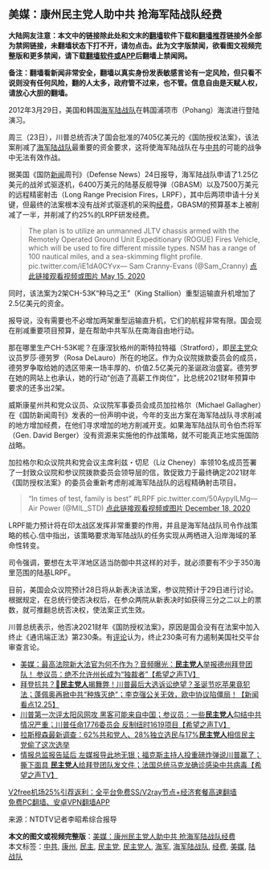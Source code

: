  <h2>美媒：康州民主党人助中共 抢海军陆战队经费</h2> <p class="notice"><b>大陆网友注意：本文中的链接除此处和文末的<a href="https://github.com/bannedbook/fanqiang" >翻墙</a>软件下载和<a href="https://github.com/killgcd/justmysocks/blob/master/README.md">翻墙推荐</a>链接外全部为禁网链接，未翻墙状态下打不开，请勿点击。此为文字版禁闻，欲看图文视频完整版和更多禁闻，请下载<a href="https://github.com/bannedbook/fanqiang">翻墙软件或APP</a>后翻墙上禁闻网。</p><p>备注：翻墙看新闻非常安全，翻墙以真实身份发表敏感言论有一定风险，但只看不说则没有任何风险，翻的人太多，政府管不过来，也不管。信息自由是天赋人权，请放心大胆的翻墙。</b></p>  <div class="entry"> <p id="conimg">2012年3月29日，美国和韩国<a href="https://www.bannedbook.org/bnews/tag/%e6%b5%b7%e5%86%9b%e9%99%86%e6%88%98%e9%98%9f/" class="st_tag internal_tag" rel="tag" title="标签 海军陆战队 下的日志">海军陆战队</a>在韩国浦项市（Pohang）海滨进行登陆演习。</p> <p>周三（23日），川普总统否决了国会批准的7405亿美元的《国防授权法案》，该法案削减了<a href="https://www.bannedbook.org/bnews/tag/%e6%b5%b7%e5%86%9b/" class="st_tag internal_tag" rel="tag" title="标签 海军 下的日志">海军</a><a href="https://www.bannedbook.org/bnews/tag/%e9%99%86%e6%88%98%e9%98%9f/" class="st_tag internal_tag" rel="tag" title="标签 陆战队 下的日志">陆战队</a>最重要的资金要求，这将使海军陆战队在与<a href="https://www.bannedbook.org/bnews/tag/%e4%b8%ad%e5%85%b1/" class="st_tag internal_tag" rel="tag" title="标签 中共 下的日志">中共</a>的可能的战争中无法有效作战。</p> <p>据美国《国防<span class='wp_keywordlink_affiliate'><a href="https://www.bannedbook.org/" title="新闻">新闻</a></span>周刊》（Defense News）24日报导，海军陆战队申请了1.25亿美元的战斧式驱逐机，6400万美元的陆基反舰导弹（GBASM）以及7500万美元的远程精密射击（Long Range Precision Fires，LRPF），其中后两项申请十分关键，但最终的法案根本没有战斧式驱逐机的采购<a href="https://www.bannedbook.org/bnews/tag/%E7%BB%8F%E8%B4%B9/" class="st_tag internal_tag" rel="tag" title="标签 经费 下的日志">经费</a>，GBASM的预算基本上被削减了一半，并削减了约25%的LRPF研发经费。</p>  <blockquote><p>The plan is to utilize an unmanned JLTV chassis armed with the Remotely Operated Ground Unit Expeditionary (ROGUE) Fires Vehicle, which will be used to fire different missile types. NSM has a range of 100 nautical miles, and a sea-skimming flight profile. pic.twitter.com/iE1dA0CYvx— Sam Cranny-Evans (@Sam_Cranny) <a href="https://twitter.com/Sam_Cranny/status/1261219470007246849?ref_src=twsrc%5Etfw">点此链接观看视频或图片 May 15, 2020</a></p></blockquote> <p>同时，该法案为2架CH-53K“种马之王”（King Stallion）重型运输直升机增加了2.5亿美元的资金。</p> <p>报导说，没有需要也不必增加两架重型运输直升机，它们的航程非常有限。国会现在削减重要项目预算，是在帮助中共军队在南海自由地行动。</p>  <p>那在哪里生产CH-53K呢？在康涅狄格州的斯特拉特福（Stratford），即<a href="https://www.bannedbook.org/bnews/tag/%e6%b0%91%e4%b8%bb%e5%85%9a/" class="st_tag internal_tag" rel="tag" title="标签 民主党 下的日志">民主党</a>众议员罗莎‧德劳罗（Rosa DeLauro）所在的地区。作为众议院拨款委员会的成员，德劳罗争取给她的选区带来一场丰厚的、价值2.5亿美元的圣诞政治盛宴。德劳罗在她的网站上也承认，她的行动“创造了高薪工作岗位”，比总统2021财年预算中要求的还多出2架。</p> <p>威斯康星州共和党众议员、众议院军事委员会成员加拉格尔（Michael Gallagher）在《国防新闻周刊》发表的一份声明中说，今年的支出方案在海军陆战队寻求削减的地方增加经费，在他们寻求增加的地方削减开支。如果海军陆战队司令伯杰将军（Gen. David Berger）没有资源来实施他的作战策略，就不可能真正地实施国防战略。</p> <p>加拉格尔和众议院共和党会议主席利兹・切尼（Liz Cheney）率领10名成员签署了一封致众议院和参议院拨款委员会领导层的信，敦促致力于最终确定2021财年《国防授权法案》的委员会重新考虑削减海军陆战队的远程精确射击项目。</p>  <blockquote><p>“In times of test, family is best” #LRPF pic.twitter.com/50AypyILMg— Air Power (@MIL_STD) <a href="https://twitter.com/MIL_STD/status/1339760087796244482?ref_src=twsrc%5Etfw">点此链接观看视频或图片 December 18, 2020</a></p></blockquote> <p>LRPF能力预计将在印太战区发挥非常重要的作用，并且是海军陆战队司令作战策略的核心.信中指出，该策略要求海军陆战队的任务实现从两栖进入沿岸海域的革命性转变。</p> <p>司令强调，要想在太平洋地区适当防御中共这样的对手，就必须要有不少于350海里范围的陆基LRPF。</p>  <p>目前，美国会众议院预计28日将从新表决该法案，参议院预计于29日进行讨论。根据规定，在总统行使否决权后，在参众两院从新表决时如获得三分之二以上的票数，就可推翻总统否决权，使法案正式生效。</p> <p>川普总统表示，他否决2021财年《国防授权法案》，原因是国会没有在法案中加入终止《通讯端正法》第230条。有<span class='wp_keywordlink_affiliate'><a href="https://www.bannedbook.org/bnews/comments/" title="新闻评论" target="_blank">评论</a></span>认为，终止230条可有力遏制美国社交平台审查言论。</p> <ul class='op-related-articles' title='相关阅读'> <li><a href='https://www.bannedbook.org/bnews/cbnews/20201226/1455495.html' target='_blank'>美媒：最高法院新大法官为何不作为？音频曝光：<b>民主党人</b>举报德州拜登团队！ 参议员：绝不允许州长成为“独裁者”【希望之声TV】</a></li> <li><a href='https://www.bannedbook.org/bnews/bannedvideo/20201226/1455206.html' target='_blank'>拜登抗共？🤔<b>民主党人</b>揭舞弊！川普最后大选诉讼绝望？圣诞节吃苹果竟犯法；蓬佩奥再掀中共“种族灭绝”；李克强公关无效，欧中协议陷僵局！【新闻看点12.25】</a></li> <li><a href='https://www.bannedbook.org/bnews/cbnews/20201220/1451727.html' target='_blank'>川普第一次评太阳风网攻 黑客可能来自中国；参议员：一些<b>民主党人</b>勾结中共情况严重；川普任命1776委员会 反制纽时1619项目【希望之声TV】</a></li> <li><a href='https://www.bannedbook.org/bnews/topimagenews/20201218/1449954.html' target='_blank'>拉斯穆森最新调查：62%共和党人、28%独立选民与17%<b>民主党人</b>相信民主党偷了这次选举</a></li> <li><a href='https://www.bannedbook.org/bnews/cbnews/20201218/1449944.html' target='_blank'>情报总监报告延后  左媒报导此地无银；福克斯主持人投重磅炸弹说川普赢了；撕下面具 <b>民主党人</b>给拜登团队发文件；法国总统马克龙确诊感染中共病毒【希望之声TV】</a></li> </ul> <p class="texttj"> <a href="https://www.bannedbook.org/forum23/topic22702.html" target="_blank">V2free机场25%引荐返利：全平台免费SS/V2ray节点+经济套餐高速翻墙</a><br/> <a href="https://github.com/bannedbook/fanqiang/wiki/%E7%A6%81%E9%97%BB%E7%BD%91%E5%AE%89%E5%8D%93%E7%BF%BB%E5%A2%99%E6%96%B0%E9%97%BBAPP" target="_blank">免费PC翻墙、安卓VPN翻墙APP</a></p><p> 来源：NTDTV记者李昭希综合报导 </p><a name='sharetosocial'></a>       <div><b>本文的图文或视频完整版</b>：<a href='https://www.bannedbook.org/bnews/cbnews/20201227/1455635.html'>美媒：康州民主党人助中共 抢海军陆战队经费</a></div>  </div><!--END ENTRY--> <div class="postfooter"> <div>本文标签：<a href="https://www.bannedbook.org/bnews/tag/%e4%b8%ad%e5%85%b1/" rel="tag">中共</a>, <a href="https://www.bannedbook.org/bnews/tag/%E5%BA%B7%E5%B7%9E/" rel="tag">康州</a>, <a href="https://www.bannedbook.org/bnews/tag/%e6%b0%91%e4%b8%bb/" rel="tag">民主</a>, <a href="https://www.bannedbook.org/bnews/tag/%e6%b0%91%e4%b8%bb%e5%85%9a/" rel="tag">民主党</a>, <a href="https://www.bannedbook.org/bnews/tag/%e6%b0%91%e4%b8%bb%e5%85%9a%e4%ba%ba/" rel="tag">民主党人</a>, <a href="https://www.bannedbook.org/bnews/tag/%e6%b5%b7%e5%86%9b/" rel="tag">海军</a>, <a href="https://www.bannedbook.org/bnews/tag/%e6%b5%b7%e5%86%9b%e9%99%86%e6%88%98%e9%98%9f/" rel="tag">海军陆战队</a>, <a href="https://www.bannedbook.org/bnews/tag/%E7%BB%8F%E8%B4%B9/" rel="tag">经费</a>, <a href="https://www.bannedbook.org/bnews/tag/%e7%be%8e%e5%aa%92/" rel="tag">美媒</a>, <a href="https://www.bannedbook.org/bnews/tag/%e9%99%86%e6%88%98%e9%98%9f/" rel="tag">陆战队</a></div>  </div><!--END POSTFOOTER--> 